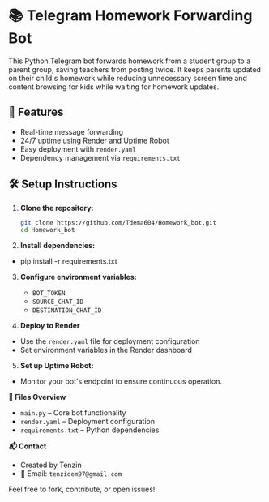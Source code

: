 # 📚 Telegram Homework Forwarding Bot

This Python Telegram bot forwards homework from a student group to a parent group, saving teachers from posting twice. It keeps parents updated on their child's homework while reducing unnecessary screen time and content browsing for kids while waiting for homework updates..

## 🚀 Features

- Real-time message forwarding
- 24/7 uptime using Render and Uptime Robot
- Easy deployment with `render.yaml`
- Dependency management via `requirements.txt`
 
## 🛠️ Setup Instructions
1. **Clone the repository:**
   ```bash
   git clone https://github.com/Tdema604/Homework_bot.git
   cd Homework_bot
   
2. **Install dependencies:**
- pip install -r requirements.txt
 

3. **Configure environment variables:**

   - `BOT_TOKEN`
   - `SOURCE_CHAT_ID`
   - `DESTINATION_CHAT_ID`


4. **Deploy to Render**
- Use the `render.yaml` file for deployment configuration
- Set environment variables in the Render dashboard

5. **Set up Uptime Robot:**
  - Monitor your bot's endpoint to ensure continuous operation.

**📄 Files Overview**
- `main.py` – Core bot functionality
- `render.yaml` – Deployment configuration
- `requirements.txt` – Python dependencies

**📬 Contact**
- Created by Tenzin
- 📧 Email: `tenzidem97@gmail.com`



Feel free to fork, contribute, or open issues!
